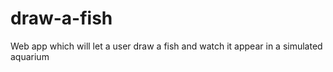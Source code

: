 # draw-a-fish
Web app which will let a user draw a fish and watch it appear in a simulated aquarium
